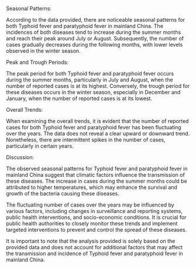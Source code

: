 Seasonal Patterns:

According to the data provided, there are noticeable seasonal patterns for both Typhoid fever and paratyphoid fever in mainland China. The incidences of both diseases tend to increase during the summer months and reach their peak around July or August. Subsequently, the number of cases gradually decreases during the following months, with lower levels observed in the winter season.

Peak and Trough Periods:

The peak period for both Typhoid fever and paratyphoid fever occurs during the summer months, particularly in July and August, when the number of reported cases is at its highest. Conversely, the trough period for these diseases occurs in the winter season, especially in December and January, when the number of reported cases is at its lowest.

Overall Trends:

When examining the overall trends, it is evident that the number of reported cases for both Typhoid fever and paratyphoid fever has been fluctuating over the years. The data does not reveal a clear upward or downward trend. Nonetheless, there are intermittent spikes in the number of cases, particularly in certain years.

Discussion:

The observed seasonal patterns for Typhoid fever and paratyphoid fever in mainland China suggest that climatic factors influence the transmission of these diseases. The increase in cases during the summer months could be attributed to higher temperatures, which may enhance the survival and growth of the bacteria causing these diseases.

The fluctuating number of cases over the years may be influenced by various factors, including changes in surveillance and reporting systems, public health interventions, and socio-economic conditions. It is crucial for public health authorities to closely monitor these trends and implement targeted interventions to prevent and control the spread of these diseases.

It is important to note that the analysis provided is solely based on the provided data and does not account for additional factors that may affect the transmission and incidence of Typhoid fever and paratyphoid fever in mainland China.